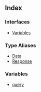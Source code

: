 ## Index

### Interfaces

- [Variables](api%5Cnamespaces%5Cqueries%5Cnamespaces%5CGetFeedbackRepliesPage%5Cinterfaces%5CVariables.md)

### Type Aliases

- [Data](api%5Cnamespaces%5Cqueries%5Cnamespaces%5CGetFeedbackRepliesPage%5Ctype-aliases%5CData.md)
- [Response](api%5Cnamespaces%5Cqueries%5Cnamespaces%5CGetFeedbackRepliesPage%5Ctype-aliases%5CResponse.md)

### Variables

- [query](api%5Cnamespaces%5Cqueries%5Cnamespaces%5CGetFeedbackRepliesPage%5Cvariables%5Cquery.md)
